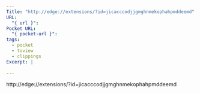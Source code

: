 ```yaml
---
Title: "http://edge://extensions/?id=jicacccodjjgmghnmekophahpmddeemd"
URL:
  "{ url }": 
Pocket URL:
  "{ pocket-url }": 
tags:
  - pocket
  - toview
  - clippings
Excerpt: |
  
---
```




http://edge://extensions/?id=jicacccodjjgmghnmekophahpmddeemd

